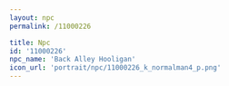 ```yaml
---
layout: npc
permalink: /11000226

title: Npc
id: '11000226'
npc_name: 'Back Alley Hooligan'
icon_url: 'portrait/npc/11000226_k_normalman4_p.png'
---
```

